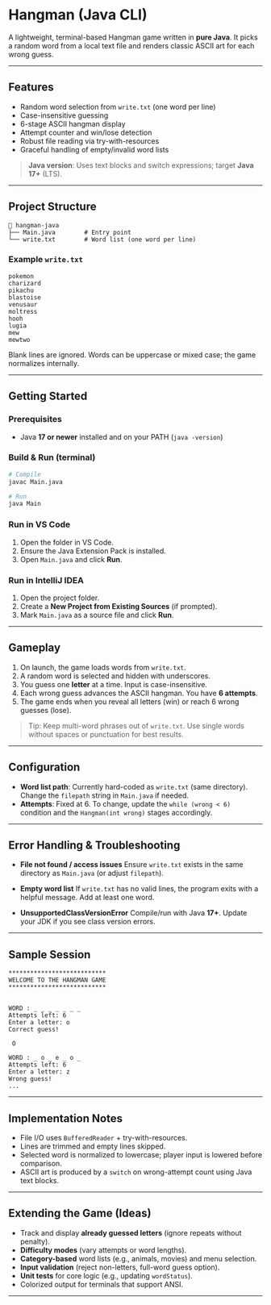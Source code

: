 # Hangman (Java CLI)

A lightweight, terminal-based Hangman game written in **pure Java**. It picks a random word from a local text file and renders classic ASCII art for each wrong guess.

---

## Features

* Random word selection from `write.txt` (one word per line)
* Case-insensitive guessing
* 6-stage ASCII hangman display
* Attempt counter and win/lose detection
* Robust file reading via try-with-resources
* Graceful handling of empty/invalid word lists

> **Java version**: Uses text blocks and switch expressions; target **Java 17+** (LTS).

---

## Project Structure

```
📁 hangman-java
├── Main.java        # Entry point
└── write.txt        # Word list (one word per line)
```

### Example `write.txt`

```
pokemon
charizard
pikachu
blastoise
venusaur
moltress
hooh
lugia
mew
mewtwo
```

Blank lines are ignored. Words can be uppercase or mixed case; the game normalizes internally.

---

## Getting Started

### Prerequisites

* Java **17 or newer** installed and on your PATH (`java -version`)

### Build & Run (terminal)

```bash
# Compile
javac Main.java

# Run
java Main
```

### Run in VS Code

1. Open the folder in VS Code.
2. Ensure the Java Extension Pack is installed.
3. Open `Main.java` and click **Run**.

### Run in IntelliJ IDEA

1. Open the project folder.
2. Create a **New Project from Existing Sources** (if prompted).
3. Mark `Main.java` as a source file and click **Run**.

---

## Gameplay

1. On launch, the game loads words from `write.txt`.
2. A random word is selected and hidden with underscores.
3. You guess one **letter** at a time. Input is case-insensitive.
4. Each wrong guess advances the ASCII hangman. You have **6 attempts**.
5. The game ends when you reveal all letters (win) or reach 6 wrong guesses (lose).

> Tip: Keep multi-word phrases out of `write.txt`. Use single words without spaces or punctuation for best results.

---

## Configuration

* **Word list path**: Currently hard-coded as `write.txt` (same directory). Change the `filepath` string in `Main.java` if needed.
* **Attempts**: Fixed at 6. To change, update the `while (wrong < 6)` condition and the `Hangman(int wrong)` stages accordingly.

---

## Error Handling & Troubleshooting

* **File not found / access issues**
  Ensure `write.txt` exists in the same directory as `Main.java` (or adjust `filepath`).

* **Empty word list**
  If `write.txt` has no valid lines, the program exits with a helpful message. Add at least one word.

* **UnsupportedClassVersionError**
  Compile/run with Java **17+**. Update your JDK if you see class version errors.

---

## Sample Session

```
***************************
WELCOME TO THE HANGMAN GAME
***************************


WORD : _ _ _ _ _ _ _
Attempts left: 6
Enter a letter: o
Correct guess!

 O

WORD : _ o _ e _ o _
Attempts left: 6
Enter a letter: z
Wrong guess!
...
```

---

## Implementation Notes

* File I/O uses `BufferedReader` + try-with-resources.
* Lines are trimmed and empty lines skipped.
* Selected word is normalized to lowercase; player input is lowered before comparison.
* ASCII art is produced by a `switch` on wrong-attempt count using Java text blocks.

---

## Extending the Game (Ideas)

* Track and display **already guessed letters** (ignore repeats without penalty).
* **Difficulty modes** (vary attempts or word lengths).
* **Category-based** word lists (e.g., animals, movies) and menu selection.
* **Input validation** (reject non-letters, full-word guess option).
* **Unit tests** for core logic (e.g., updating `wordStatus`).
* Colorized output for terminals that support ANSI.

---

